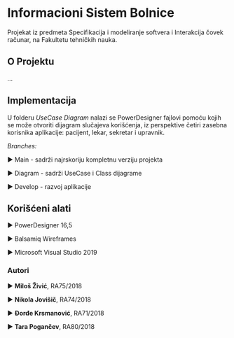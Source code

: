 # Informacioni Sistem Bolnice 

Projekat iz predmeta Specifikacija i modeliranje softvera i Interakcija čovek računar, na Fakultetu tehničkih nauka.

## O Projektu

...

## Implementacija

U folderu *UseCase Diagram* nalazi se PowerDesigner fajlovi pomoću kojih se može otvoriti dijagram slučajeva korišćenja, iz perspektive četiri zasebna korisnika aplikacije: pacijent, lekar, sekretar i upravnik. 

*Branches:*

► Main - sadrži najrskoriju kompletnu verziju projekta

► Diagram - sadrži UseCase i Class dijagrame

► Develop - razvoj aplikacije



## Korišćeni alati

► PowerDesigner 16,5

► Balsamiq Wireframes

► Microsoft Visual Studio 2019


### Autori
► **Miloš Živić**, RA75/2018

► **Nikola Jovišič**, RA74/2018

► **Đorđe Krsmanović**, RA71/2018

► **Tara Pogančev**, RA80/2018
#
